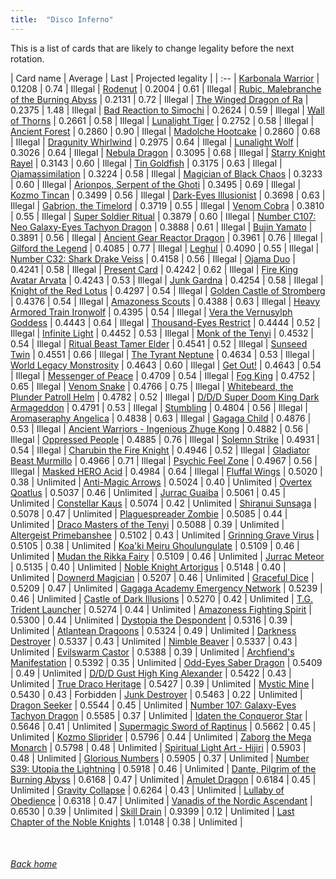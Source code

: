 ```yaml
---
title:  "Disco Inferno"
---
```


This is a list of cards that are likely to change legality before the next rotation.

| Card name | Average | Last | Projected legality |
| :-- |
[Karbonala Warrior](https://db.ygoprodeck.com/card/?search=Karbonala%20Warrior) | 0.1208 | 0.74 | Illegal |
[Rodenut](https://db.ygoprodeck.com/card/?search=Rodenut) | 0.2004 | 0.61 | Illegal |
[Rubic, Malebranche of the Burning Abyss](https://db.ygoprodeck.com/card/?search=Rubic,%20Malebranche%20of%20the%20Burning%20Abyss) | 0.2131 | 0.72 | Illegal |
[The Winged Dragon of Ra](https://db.ygoprodeck.com/card/?search=The%20Winged%20Dragon%20of%20Ra) | 0.2375 | 1.48 | Illegal |
[Bad Reaction to Simochi](https://db.ygoprodeck.com/card/?search=Bad%20Reaction%20to%20Simochi) | 0.2624 | 0.59 | Illegal |
[Wall of Thorns](https://db.ygoprodeck.com/card/?search=Wall%20of%20Thorns) | 0.2661 | 0.58 | Illegal |
[Lunalight Tiger](https://db.ygoprodeck.com/card/?search=Lunalight%20Tiger) | 0.2752 | 0.58 | Illegal |
[Ancient Forest](https://db.ygoprodeck.com/card/?search=Ancient%20Forest) | 0.2860 | 0.90 | Illegal |
[Madolche Hootcake](https://db.ygoprodeck.com/card/?search=Madolche%20Hootcake) | 0.2860 | 0.68 | Illegal |
[Dragunity Whirlwind](https://db.ygoprodeck.com/card/?search=Dragunity%20Whirlwind) | 0.2975 | 0.64 | Illegal |
[Lunalight Wolf](https://db.ygoprodeck.com/card/?search=Lunalight%20Wolf) | 0.3026 | 0.64 | Illegal |
[Nebula Dragon](https://db.ygoprodeck.com/card/?search=Nebula%20Dragon) | 0.3095 | 0.68 | Illegal |
[Starry Knight Rayel](https://db.ygoprodeck.com/card/?search=Starry%20Knight%20Rayel) | 0.3143 | 0.60 | Illegal |
[Tin Goldfish](https://db.ygoprodeck.com/card/?search=Tin%20Goldfish) | 0.3175 | 0.63 | Illegal |
[Ojamassimilation](https://db.ygoprodeck.com/card/?search=Ojamassimilation) | 0.3224 | 0.58 | Illegal |
[Magician of Black Chaos](https://db.ygoprodeck.com/card/?search=Magician%20of%20Black%20Chaos) | 0.3233 | 0.60 | Illegal |
[Arionpos, Serpent of the Ghoti](https://db.ygoprodeck.com/card/?search=Arionpos,%20Serpent%20of%20the%20Ghoti) | 0.3495 | 0.69 | Illegal |
[Kozmo Tincan](https://db.ygoprodeck.com/card/?search=Kozmo%20Tincan) | 0.3499 | 0.56 | Illegal |
[Dark-Eyes Illusionist](https://db.ygoprodeck.com/card/?search=Dark-Eyes%20Illusionist) | 0.3698 | 0.63 | Illegal |
[Gabrion, the Timelord](https://db.ygoprodeck.com/card/?search=Gabrion,%20the%20Timelord) | 0.3719 | 0.55 | Illegal |
[Venom Cobra](https://db.ygoprodeck.com/card/?search=Venom%20Cobra) | 0.3810 | 0.55 | Illegal |
[Super Soldier Ritual](https://db.ygoprodeck.com/card/?search=Super%20Soldier%20Ritual) | 0.3879 | 0.60 | Illegal |
[Number C107: Neo Galaxy-Eyes Tachyon Dragon](https://db.ygoprodeck.com/card/?search=Number%20C107:%20Neo%20Galaxy-Eyes%20Tachyon%20Dragon) | 0.3888 | 0.61 | Illegal |
[Bujin Yamato](https://db.ygoprodeck.com/card/?search=Bujin%20Yamato) | 0.3891 | 0.56 | Illegal |
[Ancient Gear Reactor Dragon](https://db.ygoprodeck.com/card/?search=Ancient%20Gear%20Reactor%20Dragon) | 0.3961 | 0.76 | Illegal |
[Gilford the Legend](https://db.ygoprodeck.com/card/?search=Gilford%20the%20Legend) | 0.4085 | 0.77 | Illegal |
[Leghul](https://db.ygoprodeck.com/card/?search=Leghul) | 0.4090 | 0.55 | Illegal |
[Number C32: Shark Drake Veiss](https://db.ygoprodeck.com/card/?search=Number%20C32:%20Shark%20Drake%20Veiss) | 0.4158 | 0.56 | Illegal |
[Ojama Duo](https://db.ygoprodeck.com/card/?search=Ojama%20Duo) | 0.4241 | 0.58 | Illegal |
[Present Card](https://db.ygoprodeck.com/card/?search=Present%20Card) | 0.4242 | 0.62 | Illegal |
[Fire King Avatar Arvata](https://db.ygoprodeck.com/card/?search=Fire%20King%20Avatar%20Arvata) | 0.4243 | 0.53 | Illegal |
[Junk Gardna](https://db.ygoprodeck.com/card/?search=Junk%20Gardna) | 0.4254 | 0.58 | Illegal |
[Knight of the Red Lotus](https://db.ygoprodeck.com/card/?search=Knight%20of%20the%20Red%20Lotus) | 0.4297 | 0.54 | Illegal |
[Golden Castle of Stromberg](https://db.ygoprodeck.com/card/?search=Golden%20Castle%20of%20Stromberg) | 0.4376 | 0.54 | Illegal |
[Amazoness Scouts](https://db.ygoprodeck.com/card/?search=Amazoness%20Scouts) | 0.4388 | 0.63 | Illegal |
[Heavy Armored Train Ironwolf](https://db.ygoprodeck.com/card/?search=Heavy%20Armored%20Train%20Ironwolf) | 0.4395 | 0.54 | Illegal |
[Vera the Vernusylph Goddess](https://db.ygoprodeck.com/card/?search=Vera%20the%20Vernusylph%20Goddess) | 0.4443 | 0.64 | Illegal |
[Thousand-Eyes Restrict](https://db.ygoprodeck.com/card/?search=Thousand-Eyes%20Restrict) | 0.4444 | 0.52 | Illegal |
[Infinite Light](https://db.ygoprodeck.com/card/?search=Infinite%20Light) | 0.4452 | 0.53 | Illegal |
[Monk of the Tenyi](https://db.ygoprodeck.com/card/?search=Monk%20of%20the%20Tenyi) | 0.4532 | 0.54 | Illegal |
[Ritual Beast Tamer Elder](https://db.ygoprodeck.com/card/?search=Ritual%20Beast%20Tamer%20Elder) | 0.4541 | 0.52 | Illegal |
[Sunseed Twin](https://db.ygoprodeck.com/card/?search=Sunseed%20Twin) | 0.4551 | 0.66 | Illegal |
[The Tyrant Neptune](https://db.ygoprodeck.com/card/?search=The%20Tyrant%20Neptune) | 0.4634 | 0.53 | Illegal |
[World Legacy Monstrosity](https://db.ygoprodeck.com/card/?search=World%20Legacy%20Monstrosity) | 0.4643 | 0.60 | Illegal |
[Get Out!](https://db.ygoprodeck.com/card/?search=Get%20Out!) | 0.4643 | 0.54 | Illegal |
[Messenger of Peace](https://db.ygoprodeck.com/card/?search=Messenger%20of%20Peace) | 0.4709 | 0.54 | Illegal |
[Fog King](https://db.ygoprodeck.com/card/?search=Fog%20King) | 0.4752 | 0.65 | Illegal |
[Venom Snake](https://db.ygoprodeck.com/card/?search=Venom%20Snake) | 0.4766 | 0.75 | Illegal |
[Whitebeard, the Plunder Patroll Helm](https://db.ygoprodeck.com/card/?search=Whitebeard,%20the%20Plunder%20Patroll%20Helm) | 0.4782 | 0.52 | Illegal |
[D/D/D Super Doom King Dark Armageddon](https://db.ygoprodeck.com/card/?search=D/D/D%20Super%20Doom%20King%20Dark%20Armageddon) | 0.4791 | 0.53 | Illegal |
[Stumbling](https://db.ygoprodeck.com/card/?search=Stumbling) | 0.4804 | 0.56 | Illegal |
[Aromaseraphy Angelica](https://db.ygoprodeck.com/card/?search=Aromaseraphy%20Angelica) | 0.4838 | 0.63 | Illegal |
[Gagaga Child](https://db.ygoprodeck.com/card/?search=Gagaga%20Child) | 0.4876 | 0.53 | Illegal |
[Ancient Warriors - Ingenious Zhuge Kong](https://db.ygoprodeck.com/card/?search=Ancient%20Warriors%20-%20Ingenious%20Zhuge%20Kong) | 0.4882 | 0.56 | Illegal |
[Oppressed People](https://db.ygoprodeck.com/card/?search=Oppressed%20People) | 0.4885 | 0.76 | Illegal |
[Solemn Strike](https://db.ygoprodeck.com/card/?search=Solemn%20Strike) | 0.4931 | 0.54 | Illegal |
[Charubin the Fire Knight](https://db.ygoprodeck.com/card/?search=Charubin%20the%20Fire%20Knight) | 0.4946 | 0.52 | Illegal |
[Gladiator Beast Murmillo](https://db.ygoprodeck.com/card/?search=Gladiator%20Beast%20Murmillo) | 0.4966 | 0.71 | Illegal |
[Psychic Feel Zone](https://db.ygoprodeck.com/card/?search=Psychic%20Feel%20Zone) | 0.4967 | 0.56 | Illegal |
[Masked HERO Acid](https://db.ygoprodeck.com/card/?search=Masked%20HERO%20Acid) | 0.4984 | 0.64 | Illegal |
[Fluffal Wings](https://db.ygoprodeck.com/card/?search=Fluffal%20Wings) | 0.5020 | 0.38 | Unlimited |
[Anti-Magic Arrows](https://db.ygoprodeck.com/card/?search=Anti-Magic%20Arrows) | 0.5024 | 0.40 | Unlimited |
[Overtex Qoatlus](https://db.ygoprodeck.com/card/?search=Overtex%20Qoatlus) | 0.5037 | 0.46 | Unlimited |
[Jurrac Guaiba](https://db.ygoprodeck.com/card/?search=Jurrac%20Guaiba) | 0.5061 | 0.45 | Unlimited |
[Constellar Kaus](https://db.ygoprodeck.com/card/?search=Constellar%20Kaus) | 0.5074 | 0.42 | Unlimited |
[Shiranui Sunsaga](https://db.ygoprodeck.com/card/?search=Shiranui%20Sunsaga) | 0.5078 | 0.47 | Unlimited |
[Plaguespreader Zombie](https://db.ygoprodeck.com/card/?search=Plaguespreader%20Zombie) | 0.5085 | 0.44 | Unlimited |
[Draco Masters of the Tenyi](https://db.ygoprodeck.com/card/?search=Draco%20Masters%20of%20the%20Tenyi) | 0.5088 | 0.39 | Unlimited |
[Altergeist Primebanshee](https://db.ygoprodeck.com/card/?search=Altergeist%20Primebanshee) | 0.5102 | 0.43 | Unlimited |
[Grinning Grave Virus](https://db.ygoprodeck.com/card/?search=Grinning%20Grave%20Virus) | 0.5105 | 0.38 | Unlimited |
[Koa'ki Meiru Ghoulungulate](https://db.ygoprodeck.com/card/?search=Koa'ki%20Meiru%20Ghoulungulate) | 0.5109 | 0.46 | Unlimited |
[Mudan the Rikka Fairy](https://db.ygoprodeck.com/card/?search=Mudan%20the%20Rikka%20Fairy) | 0.5109 | 0.46 | Unlimited |
[Jurrac Meteor](https://db.ygoprodeck.com/card/?search=Jurrac%20Meteor) | 0.5135 | 0.40 | Unlimited |
[Noble Knight Artorigus](https://db.ygoprodeck.com/card/?search=Noble%20Knight%20Artorigus) | 0.5148 | 0.40 | Unlimited |
[Downerd Magician](https://db.ygoprodeck.com/card/?search=Downerd%20Magician) | 0.5207 | 0.46 | Unlimited |
[Graceful Dice](https://db.ygoprodeck.com/card/?search=Graceful%20Dice) | 0.5209 | 0.47 | Unlimited |
[Gagaga Academy Emergency Network](https://db.ygoprodeck.com/card/?search=Gagaga%20Academy%20Emergency%20Network) | 0.5239 | 0.46 | Unlimited |
[Castle of Dark Illusions](https://db.ygoprodeck.com/card/?search=Castle%20of%20Dark%20Illusions) | 0.5270 | 0.42 | Unlimited |
[T.G. Trident Launcher](https://db.ygoprodeck.com/card/?search=T.G.%20Trident%20Launcher) | 0.5274 | 0.44 | Unlimited |
[Amazoness Fighting Spirit](https://db.ygoprodeck.com/card/?search=Amazoness%20Fighting%20Spirit) | 0.5300 | 0.44 | Unlimited |
[Dystopia the Despondent](https://db.ygoprodeck.com/card/?search=Dystopia%20the%20Despondent) | 0.5316 | 0.39 | Unlimited |
[Atlantean Dragoons](https://db.ygoprodeck.com/card/?search=Atlantean%20Dragoons) | 0.5324 | 0.49 | Unlimited |
[Darkness Destroyer](https://db.ygoprodeck.com/card/?search=Darkness%20Destroyer) | 0.5337 | 0.43 | Unlimited |
[Nimble Beaver](https://db.ygoprodeck.com/card/?search=Nimble%20Beaver) | 0.5337 | 0.43 | Unlimited |
[Evilswarm Castor](https://db.ygoprodeck.com/card/?search=Evilswarm%20Castor) | 0.5388 | 0.39 | Unlimited |
[Archfiend's Manifestation](https://db.ygoprodeck.com/card/?search=Archfiend's%20Manifestation) | 0.5392 | 0.35 | Unlimited |
[Odd-Eyes Saber Dragon](https://db.ygoprodeck.com/card/?search=Odd-Eyes%20Saber%20Dragon) | 0.5409 | 0.49 | Unlimited |
[D/D/D Gust High King Alexander](https://db.ygoprodeck.com/card/?search=D/D/D%20Gust%20High%20King%20Alexander) | 0.5422 | 0.43 | Unlimited |
[True Draco Heritage](https://db.ygoprodeck.com/card/?search=True%20Draco%20Heritage) | 0.5427 | 0.39 | Unlimited |
[Mystic Mine](https://db.ygoprodeck.com/card/?search=Mystic%20Mine) | 0.5430 | 0.43 | Forbidden |
[Junk Destroyer](https://db.ygoprodeck.com/card/?search=Junk%20Destroyer) | 0.5463 | 0.22 | Unlimited |
[Dragon Seeker](https://db.ygoprodeck.com/card/?search=Dragon%20Seeker) | 0.5544 | 0.45 | Unlimited |
[Number 107: Galaxy-Eyes Tachyon Dragon](https://db.ygoprodeck.com/card/?search=Number%20107:%20Galaxy-Eyes%20Tachyon%20Dragon) | 0.5585 | 0.37 | Unlimited |
[Idaten the Conqueror Star](https://db.ygoprodeck.com/card/?search=Idaten%20the%20Conqueror%20Star) | 0.5646 | 0.41 | Unlimited |
[Supermagic Sword of Raptinus](https://db.ygoprodeck.com/card/?search=Supermagic%20Sword%20of%20Raptinus) | 0.5662 | 0.45 | Unlimited |
[Kozmo Sliprider](https://db.ygoprodeck.com/card/?search=Kozmo%20Sliprider) | 0.5796 | 0.44 | Unlimited |
[Zaborg the Mega Monarch](https://db.ygoprodeck.com/card/?search=Zaborg%20the%20Mega%20Monarch) | 0.5798 | 0.48 | Unlimited |
[Spiritual Light Art - Hijiri](https://db.ygoprodeck.com/card/?search=Spiritual%20Light%20Art%20-%20Hijiri) | 0.5903 | 0.48 | Unlimited |
[Glorious Numbers](https://db.ygoprodeck.com/card/?search=Glorious%20Numbers) | 0.5905 | 0.37 | Unlimited |
[Number S39: Utopia the Lightning](https://db.ygoprodeck.com/card/?search=Number%20S39:%20Utopia%20the%20Lightning) | 0.5918 | 0.46 | Unlimited |
[Dante, Pilgrim of the Burning Abyss](https://db.ygoprodeck.com/card/?search=Dante,%20Pilgrim%20of%20the%20Burning%20Abyss) | 0.6168 | 0.47 | Unlimited |
[Amulet Dragon](https://db.ygoprodeck.com/card/?search=Amulet%20Dragon) | 0.6184 | 0.45 | Unlimited |
[Gravity Collapse](https://db.ygoprodeck.com/card/?search=Gravity%20Collapse) | 0.6264 | 0.43 | Unlimited |
[Lullaby of Obedience](https://db.ygoprodeck.com/card/?search=Lullaby%20of%20Obedience) | 0.6318 | 0.47 | Unlimited |
[Vanadis of the Nordic Ascendant](https://db.ygoprodeck.com/card/?search=Vanadis%20of%20the%20Nordic%20Ascendant) | 0.6530 | 0.39 | Unlimited |
[Skill Drain](https://db.ygoprodeck.com/card/?search=Skill%20Drain) | 0.9399 | 0.12 | Unlimited |
[Last Chapter of the Noble Knights](https://db.ygoprodeck.com/card/?search=Last%20Chapter%20of%20the%20Noble%20Knights) | 1.0148 | 0.38 | Unlimited |

<br>

###### [Back home](index)